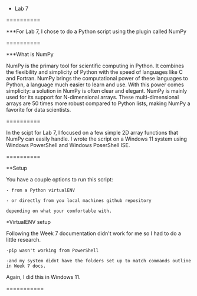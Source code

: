 * Lab 7

==========

***For Lab 7, I chose to do a Python script using the plugin called NumPy

==========

***What is NumPy

NumPy is the primary tool for scientific computing in Python. It combines the flexibility and simplicity of Python with the speed of languages like C and Fortran. NumPy brings the computational power of these languages to Python, a language much easier to learn and use. With this power comes simplicity: a solution in NumPy is often clear and elegant. NumPy is mainly used for its support for N-dimensional arrays. These multi-dimensional arrays are 50 times more robust compared to Python lists, making NumPy a favorite for data scientists.

==========

In the scipt for Lab 7, I focused on a few simple 2D array functions that NumPy can easily handle. I wrote the script on a Windows 11 system using Windows PowerShell and Windows PoserShell ISE.

==========

**Setup

You have a couple options to run this script:

    - from a Python virtualENV

    - or directly from you local machines github repository

    depending on what your comfortable with.

*VirtualENV setup

Following the Week 7 documentation didn't work for me so I had to do a little research.

    -pip wasn't working from PowerShell

    -and my system didnt have the folders set up to match commands outline in Week 7 docs.

Again, I did this in Windows 11.



===========

